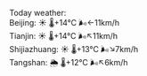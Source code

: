 Today weather:  
Beijing: ☀️   🌡️+14°C 🌬️←11km/h  
Tianjin: ☀️   🌡️+14°C 🌬️↖11km/h  
Shijiazhuang: ☀️   🌡️+13°C 🌬️↘7km/h  
Tangshan: 🌦   🌡️+12°C 🌬️↖6km/h  
